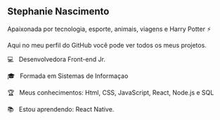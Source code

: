 ## Stephanie Nascimento

Apaixonada por tecnologia, esporte, animais, viagens e Harry Potter ⚡

Aqui no meu perfil do GitHub você pode ver todos os meus projetos.

💻  &nbsp; Desenvolvedora Front-end Jr.

🎓 &nbsp; Formada em Sistemas de Informaçao

🏆 &nbsp; Meus conhecimentos: Html, CSS, JavaScript, React, Node.js e SQL

📚 &nbsp; Estou aprendendo: React Native.

